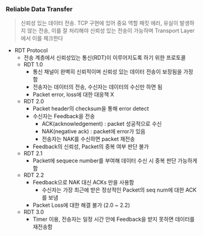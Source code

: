 ### Reliable Data Transfer
> 신뢰성 있는 데이터 전송. TCP 구현에 있어 중요 역할
> 패킷 에러, 유실이 발생하지 않는 전송, 이를 잘 처리해야 신뢰성 있는 전송이 가능하며 Transport Layer에서 이를 체크한다 

- RDT Protocol
	- 전송 계층에서 신뢰성있는 통신(RDT)이 이루어지도록 하기 위한 프로토콜
	- RDT 1.0
		- 통신 채널이 완벽히 신뢰적이며 신뢰성 있는 데이터 전송이 보장됨을 가정함
		- 전송자는 데이터의 전송, 수신자는 데이터의 수신만 하면 됨
		- Packet error, loss에 대한 대응책 X
	- RDT 2.0
		- Packet header의 checksum을 통해 error detect
		- 수신자는 Feedback을 전송
			- ACK(acknowledgement) : packet 성공적으로 수신
			- NAK(negative ack) : packet에 error가 있음
			- 전송자는 NAK를 수신하면 packet 재전송
		- Feedback의 신뢰성, Packet의 중복 여부 판단 불가
	- RDT 2.1
		- Packet에 sequece number를 부여해 데이터 수신 시 중복 판단 가능하게함
	- RDT 2.2
		- Feedback으로 NAK 대신 ACKs 만을 사용함
			- 수신자는 가장 최근에 받은 정상적인 Packet의 seq num에 대한 ACK를 보냄
		- Packet Loss에 대한 해결 불가 (2.0 ~ 2.2)
	- RDT 3.0
		- Timer 이용, 전송자는 일정 시간 안에 Feedback을 받지 못하면 데이터를 재전송함